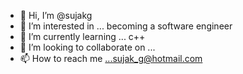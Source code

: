 - 👋 Hi, I’m @sujakg
- 👀 I’m interested in ... becoming a software engineer
- 🌱 I’m currently learning ... c++
- 💞️ I’m looking to collaborate on ... 
- 📫 How to reach me ...sujak_g@hotmail.com

<!---
sujakg/sujakg is a ✨ special ✨ repository because its `README.md` (this file) appears on your GitHub profile.
You can click the Preview link to take a look at your changes.
--->
